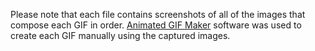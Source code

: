 Please note that each file contains screenshots of all of the images that compose each GIF in order. [Animated GIF Maker](https://ezgif.com/maker) software was used to create each GIF manually using the captured images.
